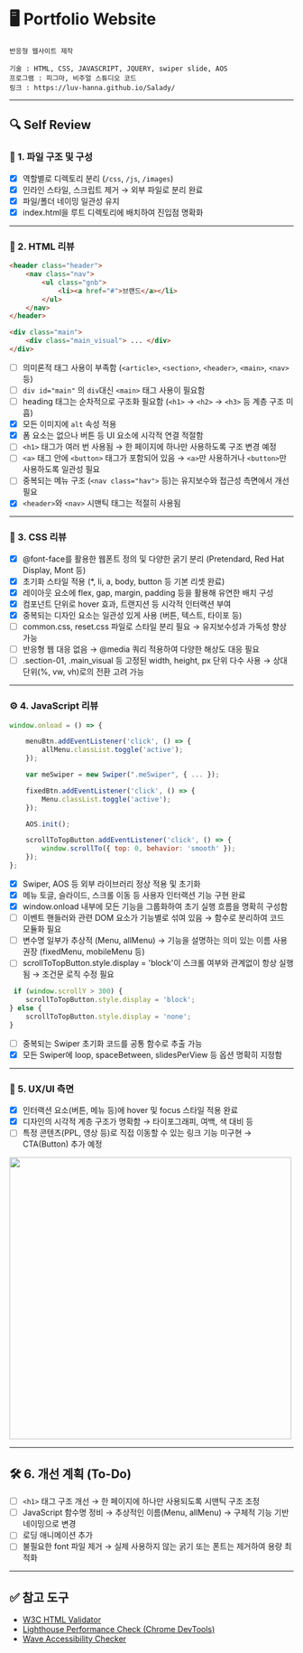 # 🖥 Portfolio Website

    반응형 웹사이트 제작
    
    기술 : HTML, CSS, JAVASCRIPT, JQUERY, swiper slide, AOS
    프로그램 : 피그마, 비주얼 스튜디오 코드
    링크 : https://luv-hanna.github.io/Salady/


---

## 🔍 Self Review

### 📁 1. 파일 구조 및 구성
- [x] 역할별로 디렉토리 분리 (`/css`, `/js`, `/images`)
- [x] 인라인 스타일, 스크립트 제거 → 외부 파일로 분리 완료
- [x] 파일/폴더 네이밍 일관성 유지
- [x] index.html을 루트 디렉토리에 배치하여 진입점 명확화

---

### 🧱 2. HTML 리뷰
```html
<header class="header">
    <nav class="nav">
        <ul class="gnb">
            <li><a href="#">브랜드</a></li>
        </ul>
    </nav>
</header>

<div class="main">
    <div class="main_visual"> ... </div>
</div>
```
- [ ] 의미론적 태그 사용이 부족함 (`<article>`, `<section>`, `<header>`, `<main>`, `<nav>` 등)
- [ ] `div id="main"` 의 `div`대신 `<main>` 태그 사용이 필요함
- [ ] heading 태그는 순차적으로 구조화 필요함 (`<h1>` → `<h2>` → `<h3>` 등 계층 구조 미흡)
- [x] 모든 이미지에 `alt` 속성 적용
- [x] 폼 요소는 없으나 버튼 등 UI 요소에 시각적 연결 적절함
- [ ] `<h1>` 태그가 여러 번 사용됨 → 한 페이지에 하나만 사용하도록 구조 변경 예정
- [ ] `<a>` 태그 안에 `<button>` 태그가 포함되어 있음 → `<a>`만 사용하거나 `<button>`만 사용하도록 일관성 필요
- [ ] 중복되는 메뉴 구조 (`<nav class="hav">` 등)는 유지보수와 접근성 측면에서 개선 필요
- [x] `<header>`와 `<nav>` 시맨틱 태그는 적절히 사용됨

---

### 🎨 3. CSS 리뷰
- [x]  @font-face를 활용한 웹폰트 정의 및 다양한 굵기 분리 (Pretendard, Red Hat Display, Mont 등)
- [x] 초기화 스타일 적용 (*, li, a, body, button 등 기본 리셋 완료)
- [x] 레이아웃 요소에 flex, gap, margin, padding 등을 활용해 유연한 배치 구성
- [x] 컴포넌트 단위로 hover 효과, 트랜지션 등 시각적 인터랙션 부여
- [x] 중복되는 디자인 요소는 일관성 있게 사용 (버튼, 텍스트, 타이포 등)
- [ ] common.css, reset.css 파일로 스타일 분리 필요 → 유지보수성과 가독성 향상 가능
- [ ] 반응형 웹 대응 없음 → @media 쿼리 적용하여 다양한 해상도 대응 필요
- [ ] .section-01, .main_visual 등 고정된 width, height, px 단위 다수 사용 → 상대 단위(%, vw, vh)로의 전환 고려 가능

---

### ⚙️ 4. JavaScript 리뷰
```javascript
window.onload = () => {

    menuBtn.addEventListener('click', () => {
        allMenu.classList.toggle('active');
    });

    var meSwiper = new Swiper(".meSwiper", { ... });

    fixedBtn.addEventListener('click', () => {
        Menu.classList.toggle('active');
    });

    AOS.init();

    scrollToTopButton.addEventListener('click', () => {
        window.scrollTo({ top: 0, behavior: 'smooth' });
    });
};
```

- [x] Swiper, AOS 등 외부 라이브러리 정상 적용 및 초기화
- [x] 메뉴 토글, 슬라이드, 스크롤 이동 등 사용자 인터랙션 기능 구현 완료
- [x] window.onload 내부에 모든 기능을 그룹화하여 초기 실행 흐름을 명확히 구성함
- [ ] 이벤트 핸들러와 관련 DOM 요소가 기능별로 섞여 있음 → 함수로 분리하여 코드 모듈화 필요
- [ ] 변수명 일부가 추상적 (Menu, allMenu) → 기능을 설명하는 의미 있는 이름 사용 권장 (fixedMenu, mobileMenu 등)
- [ ] scrollToTopButton.style.display = 'block'이 스크롤 여부와 관계없이 항상 실행됨 → 조건문 로직 수정 필요

```javascript
 if (window.scrollY > 300) {
    scrollToTopButton.style.display = 'block';
} else {
    scrollToTopButton.style.display = 'none';
}
```
- [ ] 중복되는 Swiper 초기화 코드를 공통 함수로 추출 가능
- [x] 모든 Swiper에 loop, spaceBetween, slidesPerView 등 옵션 명확히 지정함

---

### 🎯 5. UX/UI 측면
- [x] 인터랙션 요소(버튼, 메뉴 등)에 hover 및 focus 스타일 적용 완료
- [x] 디자인의 시각적 계층 구조가 명확함 → 타이포그래피, 여백, 색 대비 등
- [ ] 특정 콘텐츠(PPL, 영상 등)로 직접 이동할 수 있는 링크 기능 미구현 → CTA(Button) 추가 예정

<img src="https://github.com/user-attachments/assets/3d912a77-3388-4aeb-91e4-671d61d0177a" style="width: 500px;"/>

---

## 🛠️ 6. 개선 계획 (To-Do)
- [ ] `<h1>` 태그 구조 개선 → 한 페이지에 하나만 사용되도록 시맨틱 구조 조정
- [ ] JavaScript 함수명 정비 → 추상적인 이름(Menu, allMenu) → 구체적 기능 기반 네이밍으로 변경
- [ ] 로딩 애니메이션 추가
- [ ] 불필요한 font 파일 제거 → 실제 사용하지 않는 굵기 또는 폰트는 제거하여 용량 최적화

---

## ✅ 참고 도구
- [W3C HTML Validator](https://validator.w3.org/)
- [Lighthouse Performance Check (Chrome DevTools)](https://developer.chrome.com/docs/lighthouse/overview/)
- [Wave Accessibility Checker](https://wave.webaim.org/)
